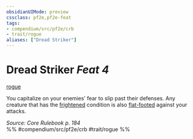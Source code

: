 ```yaml
---
obsidianUIMode: preview
cssclass: pf2e,pf2e-feat
tags:
- compendium/src/pf2e/crb
- trait/rogue
aliases: ["Dread Striker"]
---
```

# Dread Striker  *Feat 4*  
[rogue](Reference/Rules/Traits/rogue.md "Rogue Class Trait")  


You capitalize on your enemies' fear to slip past their defenses. Any creature that has the [frightened](conditions.md#Frightened) condition is also [flat-footed](conditions.md#Flat-footed) against your attacks.

*Source: Core Rulebook p. 184*  
%% #compendium/src/pf2e/crb #trait/rogue %%